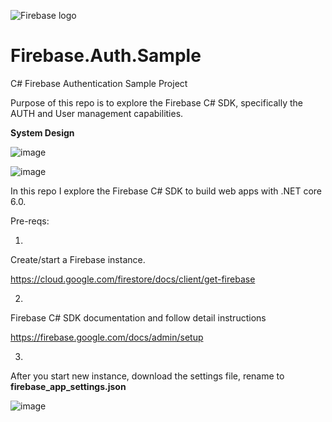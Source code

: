 

![Firebase logo](https://www.gstatic.com/devrel-devsite/prod/vffb6f747a4a347f610c19877672b152494f6401418724d2bc2f21104794d57bc/firebase/images/lockup.svg "Firebase logo")

# Firebase.Auth.Sample

C# Firebase Authentication Sample Project

Purpose of this repo is to explore the Firebase C# SDK, specifically the AUTH and User management capabilities.

**System  Design**

![image](https://user-images.githubusercontent.com/3706993/191887059-37e312d8-19d5-4a6e-979b-66afb6779f6d.png)

![image](https://user-images.githubusercontent.com/3706993/191965855-1b0f2de3-ccfc-417c-8bd6-42c0b6545112.png)


In this repo I explore the Firebase C# SDK to build web apps with .NET core 6.0.

Pre-reqs:

1.
Create/start a Firebase instance.

https://cloud.google.com/firestore/docs/client/get-firebase

2.
Firebase C# SDK documentation and follow detail instructions

https://firebase.google.com/docs/admin/setup

3.
After you start new instance, download the settings file, rename to **firebase_app_settings.json**


![image](https://user-images.githubusercontent.com/3706993/191885785-20e1e641-c987-4849-946b-0ad871f6d81c.png)








